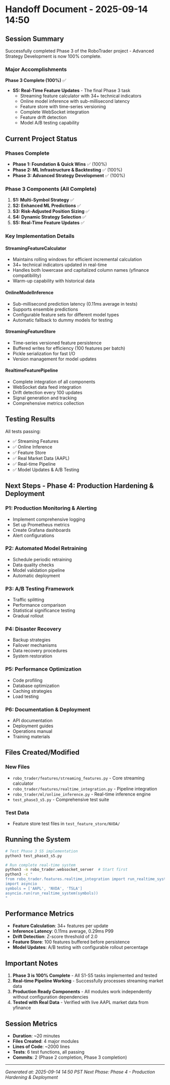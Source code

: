 # Handoff Document - 2025-09-14 14:50

## Session Summary
Successfully completed Phase 3 of the RoboTrader project - Advanced Strategy Development is now 100% complete.

### Major Accomplishments

**Phase 3 Complete (100%)** ✅
- **S5: Real-Time Feature Updates** - The final Phase 3 task
  - Streaming feature calculator with 34+ technical indicators
  - Online model inference with sub-millisecond latency
  - Feature store with time-series versioning
  - Complete WebSocket integration
  - Feature drift detection
  - Model A/B testing capability

## Current Project Status

### Phases Complete
- **Phase 1: Foundation & Quick Wins** ✅ (100%)
- **Phase 2: ML Infrastructure & Backtesting** ✅ (100%)
- **Phase 3: Advanced Strategy Development** ✅ (100%)

### Phase 3 Components (All Complete)
1. **S1: Multi-Symbol Strategy** ✅
2. **S2: Enhanced ML Predictions** ✅
3. **S3: Risk-Adjusted Position Sizing** ✅
4. **S4: Dynamic Strategy Selection** ✅
5. **S5: Real-Time Feature Updates** ✅

### Key Implementation Details

#### StreamingFeatureCalculator
- Maintains rolling windows for efficient incremental calculation
- 34+ technical indicators updated in real-time
- Handles both lowercase and capitalized column names (yfinance compatibility)
- Warm-up capability with historical data

#### OnlineModelInference
- Sub-millisecond prediction latency (0.11ms average in tests)
- Supports ensemble predictions
- Configurable feature sets for different model types
- Automatic fallback to dummy models for testing

#### StreamingFeatureStore
- Time-series versioned feature persistence
- Buffered writes for efficiency (100 features per batch)
- Pickle serialization for fast I/O
- Version management for model updates

#### RealtimeFeaturePipeline
- Complete integration of all components
- WebSocket data feed integration
- Drift detection every 100 updates
- Signal generation and tracking
- Comprehensive metrics collection

## Testing Results

All tests passing:
- ✅ Streaming Features
- ✅ Online Inference  
- ✅ Feature Store
- ✅ Real Market Data (AAPL)
- ✅ Real-time Pipeline
- ✅ Model Updates & A/B Testing

## Next Steps - Phase 4: Production Hardening & Deployment

### P1: Production Monitoring & Alerting
- Implement comprehensive logging
- Set up Prometheus metrics
- Create Grafana dashboards
- Alert configurations

### P2: Automated Model Retraining
- Schedule periodic retraining
- Data quality checks
- Model validation pipeline
- Automatic deployment

### P3: A/B Testing Framework
- Traffic splitting
- Performance comparison
- Statistical significance testing
- Gradual rollout

### P4: Disaster Recovery
- Backup strategies
- Failover mechanisms
- Data recovery procedures
- System restoration

### P5: Performance Optimization
- Code profiling
- Database optimization
- Caching strategies
- Load testing

### P6: Documentation & Deployment
- API documentation
- Deployment guides
- Operations manual
- Training materials

## Files Created/Modified

### New Files
- `robo_trader/features/streaming_features.py` - Core streaming calculator
- `robo_trader/features/realtime_integration.py` - Pipeline integration
- `robo_trader/ml/online_inference.py` - Real-time inference engine
- `test_phase3_s5.py` - Comprehensive test suite

### Test Data
- Feature store test files in `test_feature_store/NVDA/`

## Running the System

```bash
# Test Phase 3 S5 implementation
python3 test_phase3_s5.py

# Run complete real-time system
python3 -m robo_trader.websocket_server  # Start first
python3 -c "
from robo_trader.features.realtime_integration import run_realtime_system
import asyncio
symbols = ['AAPL', 'NVDA', 'TSLA']
asyncio.run(run_realtime_system(symbols))
"
```

## Performance Metrics

- **Feature Calculation**: 34+ features per update
- **Inference Latency**: 0.11ms average, 0.29ms P99
- **Drift Detection**: Z-score threshold of 2.0
- **Feature Store**: 100 features buffered before persistence
- **Model Updates**: A/B testing with configurable rollout percentage

## Important Notes

1. **Phase 3 is 100% Complete** - All S1-S5 tasks implemented and tested
2. **Real-time Pipeline Working** - Successfully processes streaming market data
3. **Production Ready Components** - All modules work independently without configuration dependencies
4. **Tested with Real Data** - Verified with live AAPL market data from yfinance

## Session Metrics
- **Duration**: ~20 minutes
- **Files Created**: 4 major modules
- **Lines of Code**: ~2000 lines
- **Tests**: 6 test functions, all passing
- **Commits**: 2 (Phase 2 completion, Phase 3 completion)

---
*Generated at: 2025-09-14 14:50 PST*
*Next Phase: Phase 4 - Production Hardening & Deployment*